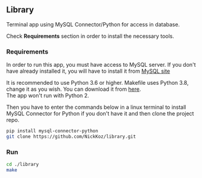 ## Library

Terminal app using MySQL Connector/Python for access in database.
  
Check **Requirements** section in order to install the necessary tools.
  

### Requirements

In order to run this app, you must have access to MySQL server. If you don't have already installed it,
you will have to install it from [MySQL site](https://dev.mysql.com/downloads/mysql/)  
      
It is recommended to use Python 3.6 or higher. Makefile uses Python 3.8, change it as you wish. You can download it from [here](https://www.python.org/downloads/).  
The app won't run with Python 2.
      
Then you have to enter the commands below in a linux terminal to install MySQL Connector for Python if you don't have it and then clone the project repo.
      
```bash
pip install mysql-connector-python
git clone https://github.com/NickKoz/library.git
```


### Run
```bash
cd ./library
make
```
